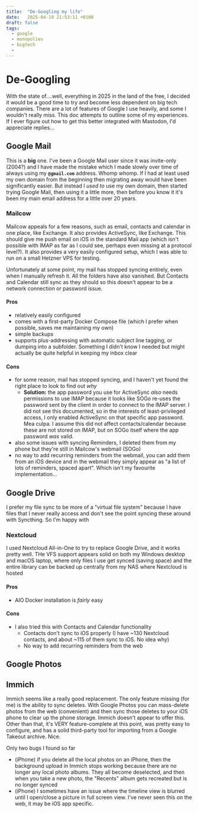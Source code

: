 ```yaml
---
title:  "De-Googling my life"
date:   2025-04-19 21:53:11 +0100
draft: false
tags:
  - google
  - monopolies
  - bigtech
  -
---
```

# De-Googling

With the state of....well, everything in 2025 in the land of the free, I decided it would be a good time to try and become less dependent on big tech companies.
There are a lot of features of Google I use heavily, and some I wouldn't really miss. This doc attempts to outline some of my experiences. If I ever figure out how to get this better integrated with Mastodon, I'd appreciate replies...

## Google Mail

This is a **big** one. I've been a Google Mail user since it was invite-only (2004?) and I have made the mistake which I made slowly over time of always using my **`@gmail.com`** address. Whomp whomp. If I had at least used my own domain from the beginning then migrating away would have been significantly easier. But instead I _used to_ use my own domain, then started trying Google Mail, then using it a little more, then before you know it it's been my main email address for a little over 20 years.

### Mailcow

Mailcow appeals for a few reasons, such as email, contacts and calendar in one place, like Exchange. It also provides ActiveSync, like Exchange. This should give me push email on iOS in the standard Mail app (which isn't possible with IMAP as far as I could see, perhaps even missing at a protocol level?). It also provides a very easily configured setup, which I was able to run on a small Hetzner VPS for testing.

Unfortunately at some point, my mail has stopped syncing entirely, even when I manually refresh it. All the folders have also vanished. But Contacts and Calendar still sync as they should so this doesn't appear to be a network connection or password issue.

#### Pros

- relatively easily configured
- comes with a first-party Docker Compose file (which I prefer when possible, saves me maintaining my own)
- simple backups
- supports plus-addressing with automatic subject line tagging, or dumping into a subfolder. Something I didn't know I needed but might actually be quite helpful in keeping my inbox clear

#### Cons

- for some reason, mail has stopped syncing, and I haven't yet found the right place to look to find out _why_
  - **Solution:** the app password you use for ActiveSync _also_ needs permissions to use IMAP because it looks like SOGo re-uses the password sent by the client in order to connect to the IMAP server. I did not see this documented, so in the interests of least-privileged access, I only enabled ActiveSync on that specific app password. Mea culpa. I assume this did not affect contacts/calendar because these are not stored on IMAP, but on SOGo itself where the app password _was_ valid.
- also some issues with syncing Reminders, I deleted them from my phone but they're still in Mailcow's webmail (SOGo)
- no way to add recurring reminders from the webmail, you can add them from an iOS device and in the webmail they simply appear as "a list of lots of reminders, spaced apart". Which isn't my favourite implementation...

## Google Drive

I prefer my file sync to be more of a "virtual file system" because I have files that I never really access and don't see the point syncing these around with Syncthing. So I'm happy with

### Nextcloud

I used Nextcloud All-in-One to try to replace Google Drive, and it works pretty well. THe VFS support appears solid on both my Windows desktop and macOS laptop, where only files I use get synced (saving space) and the entire library can be backed up centrally from my NAS where Nextcloud is hosted

#### Pros

- AIO Docker installation is _fairly_ easy

#### Cons

- I also tried this with Contacts and Calendar functionality
  - Contacts don't sync to iOS properly (I have ~130 Nextcloud contacts, and about ~115 of them sync to iOS. No idea why)
  - No way to add recurring reminders from the web

## Google Photos

## Immich

Immich seems like a really good replacement. The only feature missing (for me) is the ability to sync deletes. With Google Photos you can mass-delete photos from the web (convenient) and then sync those deletes to your iOS phone to clear up the phone storage. Immich doesn't appear to offer this. Other than that, it's VERY feature-complete at this point, was pretty easy to configure, and has a solid third-party tool for importing from a Google Takeout archive. Nice.

Only two bugs I found so far

- (iPhone) if you delete all the local photos on an iPhone, then the background upload in Immich stops working because there are no longer any local photo albums. They all become deselected, and then when you take a new photo, the "Recents" album gets recreated but is no longer synced
- (iPhone) I sometimes have an issue where the timeline view is blurred until I open/close a picture in full screen view. I've never seen this on the web, it may be iOS app specific.
